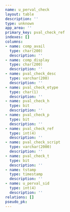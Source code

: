 ```yaml
---
name: u_perval_check
layout: table
description: ''
type: unknown
app_area: ''
primary_key: pval_check_ref
indexes: []
columns:
- name: comp_avail
  type: char(200)
  description: ''
- name: comp_display
  type: char(200)
  description: ''
- name: pval_check_desc
  type: varchar(200)
  description: ''
- name: pval_check_etype
  type: char(1)
  description: ''
- name: pval_check_h
  type: bit
  description: ''
- name: pval_check_p
  type: bit
  description: ''
- name: pval_check_ref
  type: int(4)
  description: ''
- name: pval_check_script
  type: varchar(2000)
  description: ''
- name: pval_check_t
  type: bit
  description: ''
- name: tstamp
  type: timestamp
  description: ''
- name: u_perval_sid
  type: int(4)
  description: ''
relations: []
pseudo_pk: 
---
```


